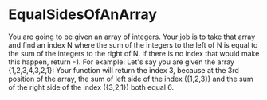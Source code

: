 # EqualSidesOfAnArray
You are going to be given an array of integers. Your job is to take that array and find an index N where the sum of the integers to the left of N is equal 
to the sum of the integers to the right of N. If there is no index that would make this happen, return -1.
For example:
Let's say you are given the array {1,2,3,4,3,2,1}:
Your function will return the index 3, because at the 3rd position of the array, the sum of left side of the index ({1,2,3}) and the sum of the right side 
of the index ({3,2,1}) both equal 6.
